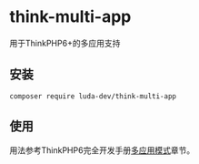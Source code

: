 # think-multi-app

用于ThinkPHP6+的多应用支持

## 安装

~~~
composer require luda-dev/think-multi-app
~~~

## 使用

用法参考ThinkPHP6完全开发手册[多应用模式](https://www.kancloud.cn/manual/thinkphp6_0/1297876)章节。

